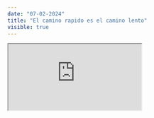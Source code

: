```yaml
---
date: "07-02-2024"
title: "El camino rapido es el camino lento"
visible: true
---
```

<iframe src="https://www.youtube.com/embed/NH8rswNLX9w" allowfullscreen></iframe>
